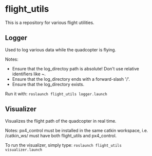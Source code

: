 # flight_utils
This is a repository for various flight utilities.

## Logger
Used to log various data while the quadcopter is flying.

Notes:
* Ensure that the log_directoy path is absolute! Don't use relative identifiers like ~.
* Ensure that the log_directory ends with a forward-slash '/'.
* Ensure that the log_directory exists.

Run it with: 
```roslaunch flight_utils logger.launch```


## Visualizer
Visualizes the flight path of the quadcopter in real time. 

Notes:
px4_control must be installed in the same catkin workspace, i.e. 
/catkin_ws/ must have both flight_utils and px4_control. 

To run the visualizer, simply type:
```roslaunch flight_utils visualizer.launch```
